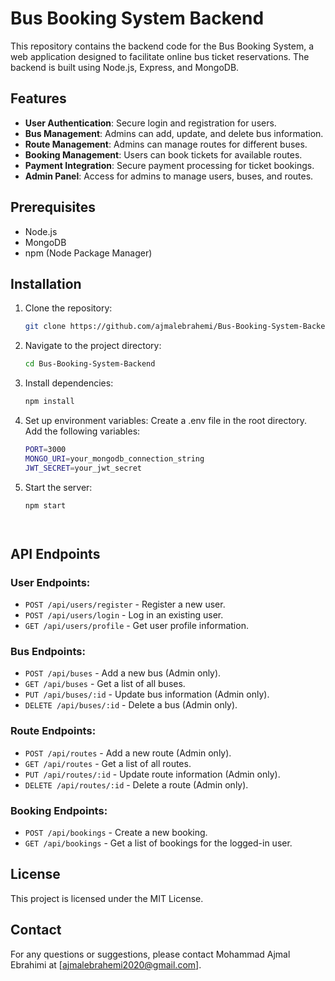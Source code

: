 # Bus Booking System Backend

This repository contains the backend code for the Bus Booking System, a web application designed to facilitate online bus ticket reservations. The backend is built using Node.js, Express, and MongoDB.

## Features

- **User Authentication**: Secure login and registration for users.
- **Bus Management**: Admins can add, update, and delete bus information.
- **Route Management**: Admins can manage routes for different buses.
- **Booking Management**: Users can book tickets for available routes.
- **Payment Integration**: Secure payment processing for ticket bookings.
- **Admin Panel**: Access for admins to manage users, buses, and routes.

## Prerequisites

- Node.js
- MongoDB
- npm (Node Package Manager)

## Installation

1. Clone the repository:
   ```bash
   git clone https://github.com/ajmalebrahemi/Bus-Booking-System-Backend.git
2. Navigate to the project directory:
   ```bash
   cd Bus-Booking-System-Backend

3. Install dependencies:
   ```bash
   npm install
4. Set up environment variables:
   Create a .env file in the root directory.
   Add the following variables:
   ```bash
   PORT=3000
   MONGO_URI=your_mongodb_connection_string
   JWT_SECRET=your_jwt_secret
5. Start the server:
   ```bash
   npm start




## API Endpoints

### User Endpoints:
- `POST /api/users/register` - Register a new user.
- `POST /api/users/login` - Log in an existing user.
- `GET /api/users/profile` - Get user profile information.

### Bus Endpoints:
- `POST /api/buses` - Add a new bus (Admin only).
- `GET /api/buses` - Get a list of all buses.
- `PUT /api/buses/:id` - Update bus information (Admin only).
- `DELETE /api/buses/:id` - Delete a bus (Admin only).

### Route Endpoints:
- `POST /api/routes` - Add a new route (Admin only).
- `GET /api/routes` - Get a list of all routes.
- `PUT /api/routes/:id` - Update route information (Admin only).
- `DELETE /api/routes/:id` - Delete a route (Admin only).

### Booking Endpoints:
- `POST /api/bookings` - Create a new booking.
- `GET /api/bookings` - Get a list of bookings for the logged-in user.

## License

This project is licensed under the MIT License.

## Contact

For any questions or suggestions, please contact Mohammad Ajmal Ebrahimi at [ajmalebrahemi2020@gmail.com].
